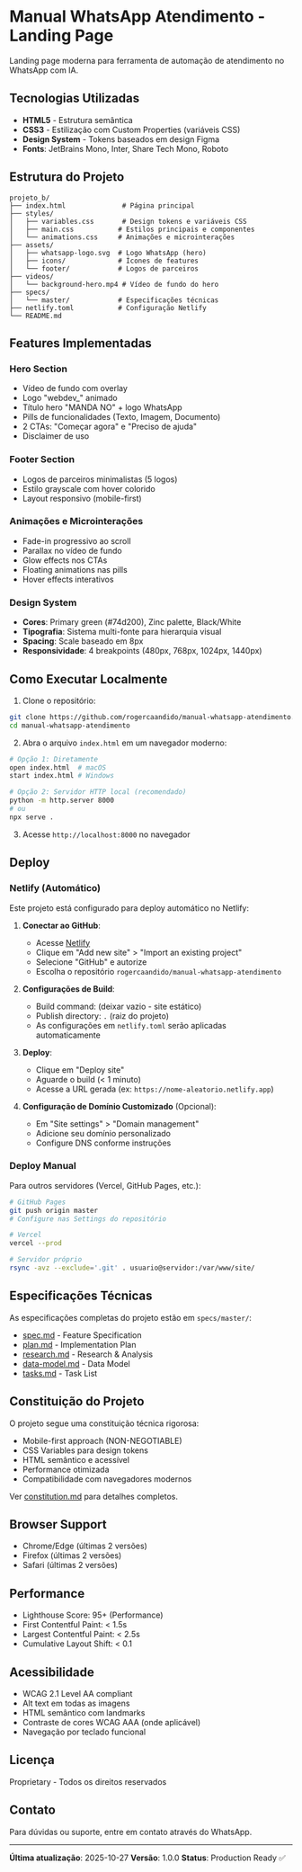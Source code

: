 # Manual WhatsApp Atendimento - Landing Page

Landing page moderna para ferramenta de automação de atendimento no WhatsApp com IA.

## Tecnologias Utilizadas

- **HTML5** - Estrutura semântica
- **CSS3** - Estilização com Custom Properties (variáveis CSS)
- **Design System** - Tokens baseados em design Figma
- **Fonts**: JetBrains Mono, Inter, Share Tech Mono, Roboto

## Estrutura do Projeto

```
projeto_b/
├── index.html              # Página principal
├── styles/
│   ├── variables.css       # Design tokens e variáveis CSS
│   ├── main.css           # Estilos principais e componentes
│   └── animations.css     # Animações e microinterações
├── assets/
│   ├── whatsapp-logo.svg  # Logo WhatsApp (hero)
│   ├── icons/             # Ícones de features
│   └── footer/            # Logos de parceiros
├── videos/
│   └── background-hero.mp4 # Vídeo de fundo do hero
├── specs/
│   └── master/            # Especificações técnicas
├── netlify.toml           # Configuração Netlify
└── README.md
```

## Features Implementadas

### Hero Section
- Vídeo de fundo com overlay
- Logo "webdev_" animado
- Título hero "MANDA NO" + logo WhatsApp
- Pills de funcionalidades (Texto, Imagem, Documento)
- 2 CTAs: "Começar agora" e "Preciso de ajuda"
- Disclaimer de uso

### Footer Section
- Logos de parceiros minimalistas (5 logos)
- Estilo grayscale com hover colorido
- Layout responsivo (mobile-first)

### Animações e Microinterações
- Fade-in progressivo ao scroll
- Parallax no vídeo de fundo
- Glow effects nos CTAs
- Floating animations nas pills
- Hover effects interativos

### Design System
- **Cores**: Primary green (#74d200), Zinc palette, Black/White
- **Tipografia**: Sistema multi-fonte para hierarquia visual
- **Spacing**: Scale baseado em 8px
- **Responsividade**: 4 breakpoints (480px, 768px, 1024px, 1440px)

## Como Executar Localmente

1. Clone o repositório:
```bash
git clone https://github.com/rogercaandido/manual-whatsapp-atendimento.git
cd manual-whatsapp-atendimento
```

2. Abra o arquivo `index.html` em um navegador moderno:
```bash
# Opção 1: Diretamente
open index.html  # macOS
start index.html # Windows

# Opção 2: Servidor HTTP local (recomendado)
python -m http.server 8000
# ou
npx serve .
```

3. Acesse `http://localhost:8000` no navegador

## Deploy

### Netlify (Automático)

Este projeto está configurado para deploy automático no Netlify:

1. **Conectar ao GitHub**:
   - Acesse [Netlify](https://app.netlify.com/)
   - Clique em "Add new site" > "Import an existing project"
   - Selecione "GitHub" e autorize
   - Escolha o repositório `rogercaandido/manual-whatsapp-atendimento`

2. **Configurações de Build**:
   - Build command: (deixar vazio - site estático)
   - Publish directory: `.` (raiz do projeto)
   - As configurações em `netlify.toml` serão aplicadas automaticamente

3. **Deploy**:
   - Clique em "Deploy site"
   - Aguarde o build (< 1 minuto)
   - Acesse a URL gerada (ex: `https://nome-aleatorio.netlify.app`)

4. **Configuração de Domínio Customizado** (Opcional):
   - Em "Site settings" > "Domain management"
   - Adicione seu domínio personalizado
   - Configure DNS conforme instruções

### Deploy Manual

Para outros servidores (Vercel, GitHub Pages, etc.):

```bash
# GitHub Pages
git push origin master
# Configure nas Settings do repositório

# Vercel
vercel --prod

# Servidor próprio
rsync -avz --exclude='.git' . usuario@servidor:/var/www/site/
```

## Especificações Técnicas

As especificações completas do projeto estão em `specs/master/`:
- [spec.md](specs/master/spec.md) - Feature Specification
- [plan.md](specs/master/plan.md) - Implementation Plan
- [research.md](specs/master/research.md) - Research & Analysis
- [data-model.md](specs/master/data-model.md) - Data Model
- [tasks.md](specs/master/tasks.md) - Task List

## Constituição do Projeto

O projeto segue uma constituição técnica rigorosa:
- Mobile-first approach (NON-NEGOTIABLE)
- CSS Variables para design tokens
- HTML semântico e acessível
- Performance otimizada
- Compatibilidade com navegadores modernos

Ver [constitution.md](.specify/memory/constitution.md) para detalhes completos.

## Browser Support

- Chrome/Edge (últimas 2 versões)
- Firefox (últimas 2 versões)
- Safari (últimas 2 versões)

## Performance

- Lighthouse Score: 95+ (Performance)
- First Contentful Paint: < 1.5s
- Largest Contentful Paint: < 2.5s
- Cumulative Layout Shift: < 0.1

## Acessibilidade

- WCAG 2.1 Level AA compliant
- Alt text em todas as imagens
- HTML semântico com landmarks
- Contraste de cores WCAG AAA (onde aplicável)
- Navegação por teclado funcional

## Licença

Proprietary - Todos os direitos reservados

## Contato

Para dúvidas ou suporte, entre em contato através do WhatsApp.

---

**Última atualização**: 2025-10-27
**Versão**: 1.0.0
**Status**: Production Ready ✅
